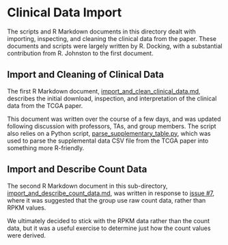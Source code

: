 Clinical Data Import
====================

The scripts and R Markdown documents in this directory dealt with importing, inspecting, and cleaning the clinical data from the paper. These documents and scripts were largely written by R. Docking, with a substantial contribution from R. Johnston to the first document.

Import and Cleaning of Clinical Data
------------------------------------

The first R Markdown document, [import_and_clean_clinical_data.md](import_and_clean_clinical_data.md), describes the initial download, inspection, and interpretation of the clinical data from the TCGA paper.

This document was written over the course of a few days, and was updated following discussion with professors, TAs, and group members. The script also relies on a Python script, [parse_supplementary_table.py](parse_supplementary_table.py), which was used to parse the supplemental data CSV file from the TCGA paper into something more R-friendly. 

Import and Describe Count Data
------------------------------

The second R Markdown document in this sub-directory, [import_and_describe_count_data.md](import_and_describe_count_data.md), was written in response to [issue #7](https://github.com/rdocking/stat540-group-project-aml-cnv/issues/7), where it was suggested that the group use raw count data, rather than RPKM values.

We ultimately decided to stick with the RPKM data rather than the count data, but it was a useful exercise to determine just how the count values were derived.

